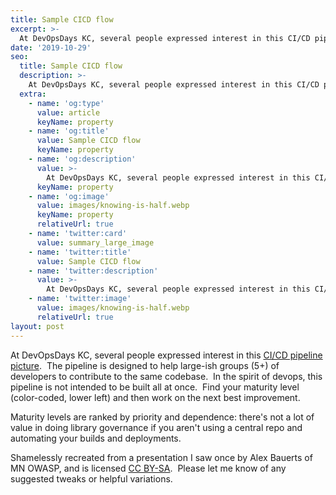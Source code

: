 ```yaml
---
title: Sample CICD flow
excerpt: >-
  At DevOpsDays KC, several people expressed interest in this CI/CD pipeline picture.
date: '2019-10-29'
seo:
  title: Sample CICD flow
  description: >-
    At DevOpsDays KC, several people expressed interest in this CI/CD pipeline picture. 
  extra:
    - name: 'og:type'
      value: article
      keyName: property
    - name: 'og:title'
      value: Sample CICD flow
      keyName: property
    - name: 'og:description'
      value: >-
        At DevOpsDays KC, several people expressed interest in this CI/CD pipeline picture. 
      keyName: property
    - name: 'og:image'
      value: images/knowing-is-half.webp
      keyName: property
      relativeUrl: true
    - name: 'twitter:card'
      value: summary_large_image
    - name: 'twitter:title'
      value: Sample CICD flow
    - name: 'twitter:description'
      value: >-
        At DevOpsDays KC, several people expressed interest in this CI/CD pipeline picture. 
    - name: 'twitter:image'
      value: images/knowing-is-half.webp
      relativeUrl: true
layout: post
---
```

At DevOpsDays KC, several people expressed interest in this [CI/CD pipeline picture](/images/sample%20CICD%20flow.pdf).  The pipeline is designed to help large-ish groups (5+) of developers to contribute to the same codebase.  In the spirit of devops, this pipeline is not intended to be built all at once.  Find your maturity level (color-coded, lower left) and then work on the next best improvement. 

Maturity levels are ranked by priority and dependence: there's not a lot of value in doing library governance if you aren't using a central repo and automating your builds and deployments.  

Shamelessly recreated from a presentation I saw once by Alex Bauerts of MN OWASP, and is licensed [CC BY-SA](https://creativecommons.org/licenses/by-sa/4.0).  Please let me know of any suggested tweaks or helpful variations.

